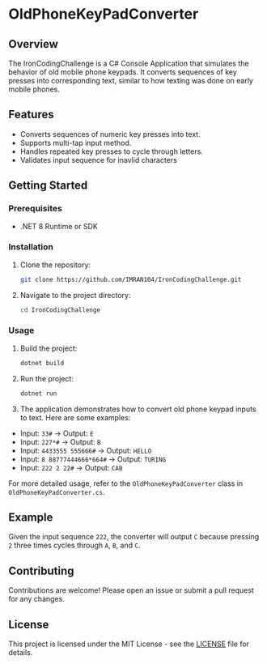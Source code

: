 # OldPhoneKeyPadConverter

## Overview
The IronCodingChallenge is a C# Console Application that simulates the behavior of old mobile phone keypads. It converts sequences of key presses into corresponding text, similar to how texting was done on early mobile phones.

## Features
- Converts sequences of numeric key presses into text.
- Supports multi-tap input method.
- Handles repeated key presses to cycle through letters.
- Validates input sequence for inavlid characters

## Getting Started

### Prerequisites
- .NET 8 Runtime or SDK

### Installation
1. Clone the repository:
    ```sh
    git clone https://github.com/IMRAN104/IronCodingChallenge.git
    ```
2. Navigate to the project directory:
    ```sh
    cd IronCodingChallenge
    ```

### Usage
1. Build the project:
    ```sh
    dotnet build
    ```
2. Run the project:
    ```sh
    dotnet run
    ```
3. The application demonstrates how to convert old phone keypad inputs to text. Here are some examples:

- Input: `33#` → Output: `E`
- Input: `227*#` → Output: `B`
- Input: `4433555 555666#` → Output: `HELLO`
- Input: `8 88777444666*664#` → Output: `TURING`
- Input: `222 2 22#` → Output: `CAB`

For more detailed usage, refer to the `OldPhoneKeyPadConverter` class in `OldPhoneKeyPadConverter.cs`.


## Example
Given the input sequence `222`, the converter will output `C` because pressing `2` three times cycles through `A`, `B`, and `C`.

## Contributing
Contributions are welcome! Please open an issue or submit a pull request for any changes.

## License
This project is licensed under the MIT License - see the [LICENSE](LICENSE) file for details.